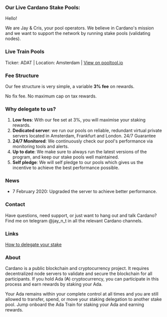 ### Our Live Cardano Stake Pools:

Hello!

We are Jay & Cris, your pool operators. We believe in Cardano's mission and we want to support the network by running stake pools (validating nodes).

### Live Train Pools

 Ticker: ADAT | Location: Amsterdam | [View on pooltool.io](https://pooltool.io/pool/35f2a4efb4d995ba72a493c7be6d553c555f8232ef4e9e9e19c968a9cbf2246b)

### Fee Structure
Our fee structure is very simple, a variable **3%  fee** on rewards.

No fix fee. No maximum cap on tax rewards.

### Why delegate to us?

 1. **Low fees**: With our fee set at 3%, you will maximise your staking rewards.
 2. **Dedicated server**: we run our pools on reliable, redundant virtual private servers located in Amsterdam, Frankfurt and London. 24/7 Guarantee
 3. **24/7 Monitored**: We continuously check our pool's performance via monitoring tools and alerts.
 4. **Up to date**: We make sure to always run the latest versions of the program, and keep our stake pools well maintained.
 5. **Self pledge**: We will self pledge to our pools which gives us the incentive to achieve the best performance possible.

### News

- 7 February 2020: Upgraded the server to achieve better performance.

### Contact

Have questions, need support, or just want to hang out and talk Cardano? Find me on telegram @jay_n_t in all the relevant Cardano channels.

### Links

[How to delegate your stake](https://staking.cardano.org/en/delegation/)

### About

Cardano is a public blockchain and cryptocurrency project. It requires decentralized node servers to validate and secure the blockchain for all participants. If you hold Ada (₳) cryptocurrency, you can participate in this process and earn rewards by staking your Ada. 

Your Ada remains within your complete control at all times and you are still allowed to transfer, spend, or move your staking delegation to another stake pool. Jump onboard the Ada Train for staking your Ada and earning rewards.
